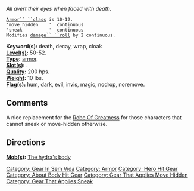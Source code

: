 *All avert their eyes when faced with death.*

[`Armor`` ``class`](Armor_Values "wikilink")` is 10-12.`  
`'move hidden    '  continuous`  
`'sneak          '  continuous`  
`Modifies `[`damage`` ``roll`](Damage_Roll "wikilink")` by 2 continuous.`

**Keyword(s):** death, decay, wrap, cloak  
**[Level(s)](Object_Level "wikilink"):** 50-52.  
**[Type](:Category:_Object_Types "wikilink"):**
[armor](:Category:_Armor "wikilink").  
**[Slot(s)](Object_Slots "wikilink"):** <worn about body>.  
**[Quality](Object_Quality "wikilink"):** 200 hps.  
**[Weight](Object_Weight "wikilink"):** 10 lbs.  
**[Flag(s)](:Category:_Object_Flags "wikilink"):** hum, dark, evil,
invis, magic, nodrop, noremove.  

## Comments

A nice replacement for the [Robe Of
Greatness](Robe_Of_Greatness "wikilink") for those characters that
cannot sneak or move-hidden otherwise.

## Directions

**[Mob(s)](:Category:_Mobs "wikilink"):** [The hydra's
body](The_hydra's_body "wikilink")  

[Category: Gear In Sem Vida](Category:_Gear_In_Sem_Vida "wikilink")
[Category: Armor](Category:_Armor "wikilink") [Category: Hero Hit
Gear](Category:_Hero_Hit_Gear "wikilink") [Category: About Body Hit
Gear](Category:_About_Body_Hit_Gear "wikilink") [Category: Gear That
Applies Move Hidden](Category:_Gear_That_Applies_Move_Hidden "wikilink")
[Category: Gear That Applies
Sneak](Category:_Gear_That_Applies_Sneak "wikilink")
